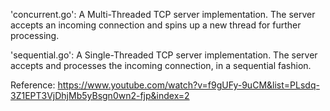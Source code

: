 'concurrent.go': A Multi-Threaded TCP server implementation. The server accepts an incoming connection and spins up a new thread for further processing.

'sequential.go': A Single-Threaded TCP server implementation. The server accepts and processes the incoming connection, in a sequential fashion.

Reference: https://www.youtube.com/watch?v=f9gUFy-9uCM&list=PLsdq-3Z1EPT3VjDhjMb5yBsgn0wn2-fjp&index=2
